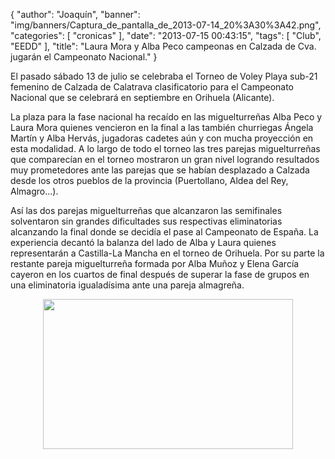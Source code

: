 {
  "author": "Joaquín", 
  "banner": "img/banners/Captura_de_pantalla_de_2013-07-14_20%3A30%3A42.png", 
  "categories": [
    "cronicas"
  ], 
  "date": "2013-07-15 00:43:15", 
  "tags": [
    "Club", 
    "EEDD"
  ], 
  "title": "Laura Mora y Alba Peco campeonas en Calzada de Cva. jugarán el Campeonato Nacional."
}

El pasado sábado 13 de julio se celebraba el Torneo de Voley Playa sub-21 femenino de Calzada de Calatrava clasificatorio para el Campeonato Nacional que se celebrará en septiembre en Orihuela (Alicante).

La plaza para la fase nacional ha recaído en las miguelturreñas Alba Peco y Laura Mora quienes vencieron en la final a las también churriegas Ángela Martín y Alba Hervás, jugadoras cadetes aún y con mucha proyección en esta modalidad. A lo largo de todo el torneo las tres parejas miguelturreñas que comparecían en el torneo mostraron un gran nivel logrando resultados muy prometedores ante las parejas que se habían desplazado a Calzada desde los otros pueblos de la provincia (Puertollano, Aldea del Rey, Almagro...).

Así las dos parejas miguelturreñas que alcanzaron las semifinales solventaron sin grandes dificultades sus respectivas eliminatorias alcanzando la final donde se decidía el pase al Campeonato de España. La experiencia decantó la balanza del lado de Alba y Laura quienes representarán a Castilla-La Mancha en el torneo de Orihuela. Por su parte la restante pareja miguelturreña formada por Alba Muñoz y Elena García cayeron en los cuartos de final después de superar la fase de grupos en una eliminatoria igualadísima ante una pareja almagreña.

<center>
<img src="http://www.advmiguelturra.org/img/banners/Captura%20de%20pantalla%20de%202013-07-14%2020%3A30%3A42.png" height="240" width="400"/> </center>


